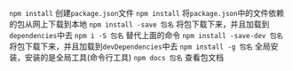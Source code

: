 `npm install` 创建`package.json`文件
`npm install`  将`package.json`中的文件依赖的包从网上下载到本地
`npm install -save 包名`   将包下载下来，并且加载到`dependencies`中去
`npm i -S 包名`  替代上面的命令
`npm install -save-dev 包名`  将包下载下来，并且加载到`devDependencies`中去
`npm install -g 包名`  全局安装，安装的是全局工具(命令行工具)
`npm docs 包名`  查看包文档